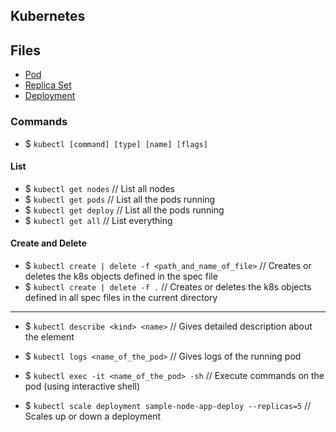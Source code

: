 ## Kubernetes

## Files

-   [Pod](https://github.com/ArianRai/Documentation/blob/main/DevOps/Kubernetes/Kubernetes-files/1-sample-pod.yml)
-   [Replica Set](https://github.com/ArianRai/Documentation/blob/main/DevOps/Kubernetes/Kubernetes-files/2-sample-replica-set.yml)
-   [Deployment](https://github.com/ArianRai/Documentation/blob/main/DevOps/Kubernetes/Kubernetes-files/3-sample-deploy.yml)

### Commands

-   $ `kubectl [command] [type] [name] [flags]`

#### List

-   $ `kubectl get nodes` // List all nodes
-   $ `kubectl get pods` // List all the pods running
-   $ `kubectl get deploy` // List all the pods running
-   $ `kubectl get all` // List everything

#### Create and Delete

-   $ `kubectl create | delete -f <path_and_name_of_file>` // Creates or deletes the k8s objects defined in the spec file
-   $ `kubectl create | delete -f .` // Creates or deletes the k8s objects defined in all spec files in the current directory

---

-   $ `kubectl describe <kind> <name>` // Gives detailed description about the element

-   $ `kubectl logs <name_of_the_pod>` // Gives logs of the running pod

-   $ `kubectl exec -it <name_of_the_pod> -sh` // Execute commands on the pod (using interactive shell)

-   $ `kubectl scale deployment sample-node-app-deploy --replicas=5` // Scales up or down a deployment
